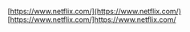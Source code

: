 [https://www.netflix.com/](https://www.netflix.com/)
[https://www.netflix.com/]https://www.netflix.com/